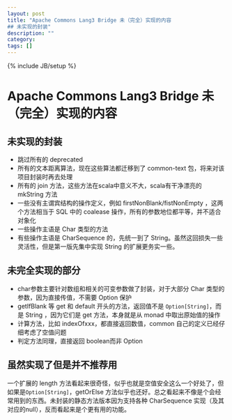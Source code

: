 ```yaml
---
layout: post
title: "Apache Commons Lang3 Bridge 未（完全）实现的内容
## 未实现的封装"
description: ""
category: 
tags: []
---
```

{% include JB/setup %}
# Apache Commons Lang3 Bridge 未（完全）实现的内容
## 未实现的封装
* 跳过所有的 deprecated
* 所有的文本距离算法，现在这些算法都迁移到了 common-text 包，将来对该项目封装时再去处理
* 所有的 join 方法，这些方法在scala中意义不大，scala有干净漂亮的 mkString 方法
* 一些没有主谓宾结构的操作定义，例如 firstNonBlank/fistNonEmpty ，这两个方法相当于 SQL 中的 coalease 操作，所有的参数地位都平等，并不适合对象化
* 一些操作主语是 Char 类型的方法
* 有些操作主语是 CharSequence 的，先统一到了 String。虽然这回损失一些灵活性，但是第一版先集中实现 String 的扩展更务实一些。
## 未完全实现的部分
* char参数主要针对数组和相关的可变参数做了封装，对于大部分 Char 类型的参数，因为直接传值，不需要 Option 保护
* getIfBlank 等 get 和 default 开头的方法，返回值不是 `Option[String]`，而是 String ，因为它们是 get 方法，本身就是从 monad 中取出原始值的操作
* 计算方法，比如 indexOfxxx，都直接返回数值，common 自己的定义已经仔细考虑了空值问题
* 判定方法同理，直接返回 boolean而非 Option
## 虽然实现了但是并不推荐用
一个扩展的 length 方法看起来很奇怪，似乎也就是空值安全这么一个好处了，但如果是`Option[String]`，getOrElse 方法似乎也还好。总之看起来不像是个会经常用到的东西。未封装的静态方法版本因为支持各种 CharSequence 实现（及其对应的null），反而看起来是个更有用的功能。